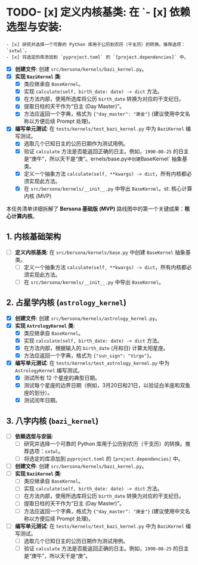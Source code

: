 # TODO- [x] **定义内核基类**: 在 `- [x] **依赖选型与安装**:
    - [x] 研究并选择一个可靠的 Python 库用于公历到农历（干支历）的转换。推荐选项：`sxtwl`。
    - [x] 将选定的库添加到 `pyproject.toml` 的 `[project.dependencies]` 中。
- [x] **创建文件**: 创建 `src/bersona/kernels/bazi_kernel.py`。
- [x] **实现 `BaziKernel` 类**:
    - [x] 类应继承自 `BaseKernel`。
    - [x] 实现 `calculate(self, birth_date: date) -> dict` 方法。
    - [x] 在方法内部，使用所选库将公历 `birth_date` 转换为对应的干支纪日。
    - [x] 提取日柱的天干作为“日主 (Day Master)”。
    - [x] 方法应返回一个字典，格式为 `{"day_master": "庚金"}` (建议使用中文名称以方便后续 Prompt 处理)。
- [x] **编写单元测试**: 在 `tests/kernels/test_bazi_kernel.py` 中为 `BaziKernel` 编写测试。
    - [x] 选取几个已知日主的公历日期作为测试用例。
    - [x] 验证 `calculate` 方法是否能返回正确的日主。例如，`1990-08-25` 的日主是“庚午”，所以天干是“庚”。ernels/base.py` 中创建 `BaseKernel` 抽象基类。
    - [x] 定义一个抽象方法 `calculate(self, **kwargs) -> dict`，所有内核都必须实现此方法。
    - [x] 在 `src/bersona/kernels/__init__.py` 中导出 `BaseKernel`。st: 核心计算内核 (MVP)

本任务清单详细拆解了 **Bersona 基础版 (MVP)** 路线图中的第一个关键成果：**核心计算内核**。

## 1. 内核基础架构

-   [ ] **定义内核基类**: 在 `src/bersona/kernels/base.py` 中创建 `BaseKernel` 抽象基类。
    -   [ ] 定义一个抽象方法 `calculate(self, **kwargs) -> dict`，所有内核都必须实现此方法。
    -   [ ] 在 `src/bersona/kernels/__init__.py` 中导出 `BaseKernel`。

## 2. 占星学内核 (`astrology_kernel`)

- [x] **创建文件**: 创建 `src/bersona/kernels/astrology_kernel.py`。
- [x] **实现 `AstrologyKernel` 类**:
    - [x] 类应继承自 `BaseKernel`。
    - [x] 实现 `calculate(self, birth_date: date) -> dict` 方法。
    - [x] 在方法内部，根据输入的 `birth_date` (月和日) 计算太阳星座。
    - [x] 方法应返回一个字典，格式为 `{"sun_sign": "Virgo"}`。
- [x] **编写单元测试**: 在 `tests/kernels/test_astrology_kernel.py` 中为 `AstrologyKernel` 编写测试。
    - [x] 测试所有 12 个星座的典型日期。
    - [x] 测试每个星座的边界日期（例如，3月20日和21日，以验证白羊座和双鱼座的划分）。
    - [x] 测试闰年日期。

## 3. 八字内核 (`bazi_kernel`)

-   [ ] **依赖选型与安装**:
    -   [ ] 研究并选择一个可靠的 Python 库用于公历到农历（干支历）的转换。推荐选项：`sxtwl`。
    -   [ ] 将选定的库添加到 `pyproject.toml` 的 `[project.dependencies]` 中。
-   [ ] **创建文件**: 创建 `src/bersona/kernels/bazi_kernel.py`。
-   [ ] **实现 `BaziKernel` 类**:
    -   [ ] 类应继承自 `BaseKernel`。
    -   [ ] 实现 `calculate(self, birth_date: date) -> dict` 方法。
    -   [ ] 在方法内部，使用所选库将公历 `birth_date` 转换为对应的干支纪日。
    -   [ ] 提取日柱的天干作为“日主 (Day Master)”。
    -   [ ] 方法应返回一个字典，格式为 `{"day_master": "庚金"}` (建议使用中文名称以方便后续 Prompt 处理)。
-   [ ] **编写单元测试**: 在 `tests/kernels/test_bazi_kernel.py` 中为 `BaziKernel` 编写测试。
    -   [ ] 选取几个已知日主的公历日期作为测试用例。
    -   [ ] 验证 `calculate` 方法是否能返回正确的日主。例如，`1990-08-25` 的日主是“庚午”，所以天干是“庚”。